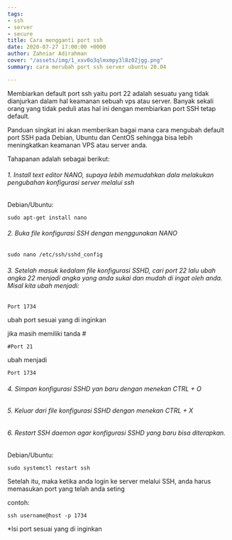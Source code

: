 ```yaml
---
tags:
- ssh
- server
- secure
title: Cara mengganti port ssh
date: 2020-07-27 17:00:00 +0000
author: Zahniar Adirahman
cover: "/assets/img/1_xxv0o3qlmxmpy3l8z02jgg.png"
summary: cara merubah port ssh server ubuntu 20.04

---
```

Membiarkan default port ssh yaitu port 22 adalah sesuatu yang tidak dianjurkan dalam hal keamanan sebuah vps atau server. Banyak sekali orang yang tidak peduli atas hal ini dengan membiarkan port SSH tetap default.

Panduan singkat ini akan memberikan bagai mana cara mengubah default port SSH pada Debian, Ubuntu dan CentOS sehingga bisa lebih meningkatkan keamanan VPS atau server anda.

Tahapanan adalah sebagai berikut:

###### 1. Install text editor NANO, supaya lebih memudahkan dala melakukan pengubahan konfigurasi server melalui ssh

Debian/Ubuntu:

    sudo apt-get install nano

###### 2. Buka file konfigurasi SSH dengan menggunakan NANO

    sudo nano /etc/ssh/sshd_config

###### 3. Setelah masuk kedalam file konfigurasi SSHD, cari port 22 lalu ubah angka 22 menjadi angka yang anda sukai dan mudah di ingat oleh anda. Misal kita ubah menjadi:

    Port 1734

ubah port sesuai yang di inginkan

jika masih memiliki tanda #

    #Port 21

ubah menjadi

    Port 1734

###### 4. Simpan konfigurasi SSHD yan baru dengan menekan CTRL + O

###### 5. Keluar dari file konfigurasi SSHD dengan menekan CTRL + X

###### 6. Restart SSH daemon agar konfigurasi SSHD yang baru bisa diterapkan.

Debian/Ubuntu:

    sudo systemctl restart ssh

Setelah itu, maka ketika anda login ke server melalui SSH, anda harus memasukan port yang telah anda seting

contoh:

    ssh username@host -p 1734

\*Isi port sesuai yang di inginkan